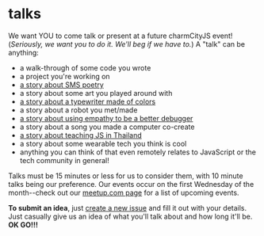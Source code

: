 # talks

We want YOU to come talk or present at a future charmCityJS event! (_Seriously, we want you to do it. We'll beg if we have to._) A "talk" can be anything:

- a walk-through of some code you wrote
- a project you're working on
- [a story about SMS poetry](https://github.com/charmCityJs/talks/issues/21)
- a story about some art you played around with
- [a story about a typewriter made of colors](https://github.com/charmCityJs/talks/issues/33)
- a story about a robot you met/made
- [a story about using empathy to be a better debugger](https://github.com/charmCityJs/talks/issues/64)
- a story about a song you made a computer co-create
- [a story about teaching JS in Thailand](https://github.com/charmCityJs/talks/issues/56)
- a story about some wearable tech you think is cool
- anything you can think of that even remotely relates to JavaScript or the tech community in general!

Talks must be 15 minutes or less for us to consider them, with 10 minute talks being our preference. Our events occur on the first Wednesday of the month--check out our [meetup.com page](http://www.meetup.com/charmcityjs) for a list of upcoming events.

**To submit an idea**, just [create a new issue](https://github.com/charmCityJs/talks/issues/new/choose) and fill it out with your details. Just casually give us an idea of what you'll talk about and how long it'll be. **OK GO!!!**

